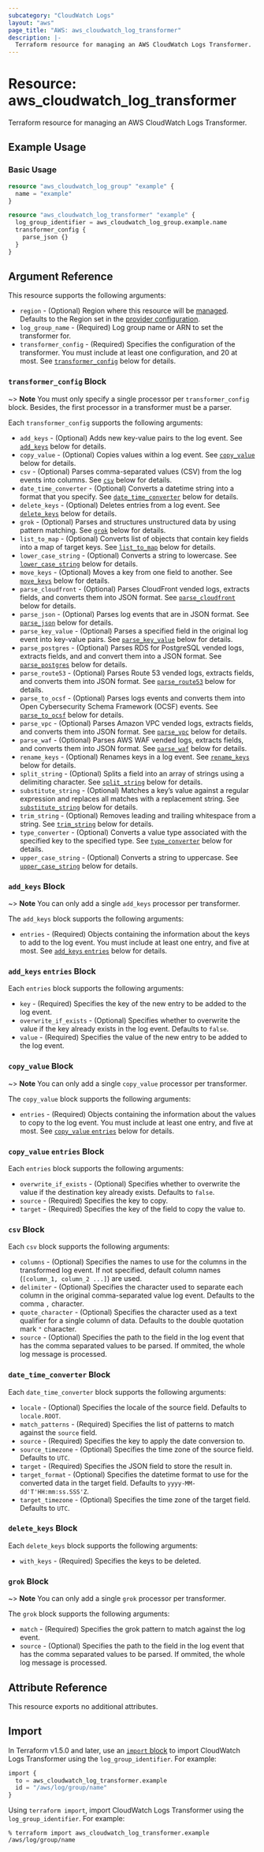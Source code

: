 ```yaml
---
subcategory: "CloudWatch Logs"
layout: "aws"
page_title: "AWS: aws_cloudwatch_log_transformer"
description: |-
  Terraform resource for managing an AWS CloudWatch Logs Transformer.
---
```


# Resource: aws_cloudwatch_log_transformer

Terraform resource for managing an AWS CloudWatch Logs Transformer.

## Example Usage

### Basic Usage

```terraform
resource "aws_cloudwatch_log_group" "example" {
  name = "example"
}

resource "aws_cloudwatch_log_transformer" "example" {
  log_group_identifier = aws_cloudwatch_log_group.example.name
  transformer_config {
    parse_json {}
  }
}
```

## Argument Reference

This resource supports the following arguments:

* `region` - (Optional) Region where this resource will be [managed](https://docs.aws.amazon.com/general/latest/gr/rande.html#regional-endpoints). Defaults to the Region set in the [provider configuration](https://registry.terraform.io/providers/hashicorp/aws/latest/docs#aws-configuration-reference).
* `log_group_name` - (Required) Log group name or ARN to set the transformer for.
* `transformer_config` - (Required) Specifies the configuration of the transformer. You must include at least one configuration, and 20 at most. See [`transformer_config`](#transformer_config-block) below for details.

### `transformer_config` Block

~> **Note** You must only specify a single processor per `transformer_config` block. Besides, the first processor in a transformer must be a parser.

Each `transformer_config` supports the following arguments:

* `add_keys` - (Optional) Adds new key-value pairs to the log event. See [`add_keys`](#add_keys-block) below for details.
* `copy_value` - (Optional) Copies values within a log event. See [`copy_value`](#copy_value-block) below for details.
* `csv` - (Optional) Parses comma-separated values (CSV) from the log events into columns. See [`csv`](#csv-block) below for details.
* `date_time_converter` - (Optional) Converts a datetime string into a format that you specify. See [`date_time_converter`](#date_time_converter-block) below for details.
* `delete_keys` - (Optional) Deletes entries from a log event. See [`delete_keys`](#delete_keys-block) below for details.
* `grok` - (Optional) Parses and structures unstructured data by using pattern matching. See [`grok`](#grok-block) below for details.
* `list_to_map` - (Optional) Converts list of objects that contain key fields into a map of target keys. See [`list_to_map`](#list_to_map-block) below for details.
* `lower_case_string` - (Optional) Converts a string to lowercase. See [`lower_case_string`](#lower_case_string-block) below for details.
* `move_keys` - (Optional) Moves a key from one field to another. See [`move_keys`](#move_keys-block) below for details.
* `parse_cloudfront` - (Optional) Parses CloudFront vended logs, extracts fields, and converts them into JSON format. See [`parse_cloudfront`](#parse_cloudfront-block) below for details.
* `parse_json` - (Optional) Parses log events that are in JSON format. See [`parse_json`](#parse_json-block) below for details.
* `parse_key_value` - (Optional) Parses a specified field in the original log event into key-value pairs. See [`parse_key_value`](#parse_key_value-block) below for details.
* `parse_postgres` - (Optional) Parses RDS for PostgreSQL vended logs, extracts fields, and and convert them into a JSON format. See [`parse_postgres`](#parse_postgres-block) below for details.
* `parse_route53` - (Optional) Parses Route 53 vended logs, extracts fields, and converts them into JSON format. See [`parse_route53`](#parse_route53-block) below for details.
* `parse_to_ocsf` - (Optional) Parses logs events and converts them into Open Cybersecurity Schema Framework (OCSF) events. See [`parse_to_ocsf`](#parse_to_ocsf-block) below for details.
* `parse_vpc` - (Optional) Parses Amazon VPC vended logs, extracts fields, and converts them into JSON format. See [`parse_vpc`](#parse_vpc-block) below for details.
* `parse_waf` - (Optional) Parses AWS WAF vended logs, extracts fields, and converts them into JSON format. See [`parse_waf`](#parse_waf-block) below for details.
* `rename_keys` - (Optional) Renames keys in a log event. See [`rename_keys`](#rename_keys-block) below for details.
* `split_string` - (Optional) Splits a field into an array of strings using a delimiting character. See [`split_string`](#split_string-block) below for details.
* `substitute_string` - (Optional) Matches a key’s value against a regular expression and replaces all matches with a replacement string. See [`substitute_string`](#substitute_string-block) below for details.
* `trim_string` - (Optional) Removes leading and trailing whitespace from a string. See [`trim_string`](#trim_string-block) below for details.
* `type_converter` - (Optional) Converts a value type associated with the specified key to the specified type. See [`type_converter`](#type_converter-block) below for details.
* `upper_case_string` - (Optional) Converts a string to uppercase. See [`upper_case_string`](#upper_case_string-block) below for details.

### `add_keys` Block

~> **Note** You can only add a single `add_keys` processor per transformer.

The `add_keys` block supports the following arguments:

* `entries` - (Required) Objects containing the information about the keys to add to the log event. You must include at least one entry, and five at most. See [`add_keys` `entries`](#add_keys-entries-block) below for details.

### `add_keys` `entries` Block

Each `entries` block supports the following arguments:

* `key` - (Required) Specifies the key of the new entry to be added to the log event.
* `overwrite_if_exists` - (Optional) Specifies whether to overwrite the value if the key already exists in the log event. Defaults to `false`.
* `value` - (Required) Specifies the value of the new entry to be added to the log event.

### `copy_value` Block

~> **Note** You can only add a single `copy_value` processor per transformer.

The `copy_value` block supports the following arguments:

* `entries` - (Required) Objects containing the information about the values to copy to the log event. You must include at least one entry, and five at most. See [`copy_value` `entries`](#substitute_string-block) below for details.

### `copy_value` `entries` Block

Each `entries` block supports the following arguments:

* `overwrite_if_exists` - (Optional) Specifies whether to overwrite the value if the destination key already exists. Defaults to `false`.
* `source` - (Required) Specifies the key to copy.
* `target` - (Required) Specifies the key of the field to copy the value to.

### `csv` Block

Each `csv` block supports the following arguments:

* `columns` - (Optional) Specifies the names to use for the columns in the transformed log event. If not specified, default column names (`[column_1, column_2 ...]`) are used.
* `delimiter` - (Optional) Specifies the character used to separate each column in the original comma-separated value log event. Defaults to the comma `,` character.
* `quote_character` - (Optional) Specifies the character used as a text qualifier for a single column of data. Defaults to the double quotation mark `"` character.
* `source` - (Optional) Specifies the path to the field in the log event that has the comma separated values to be parsed. If ommited, the whole log message is processed.

### `date_time_converter` Block

Each `date_time_converter` block supports the following arguments:

* `locale` - (Optional) Specifies the locale of the source field. Defaults to `locale.ROOT`.
* `match_patterns` - (Required) Specifies the list of patterns to match against the `source` field.
* `source` - (Required) Specifies the key to apply the date conversion to.
* `source_timezone` - (Optional) Specifies the time zone of the source field. Defaults to `UTC`.
* `target` - (Required) Specifies the JSON field to store the result in.
* `target_format` - (Optional) Specifies the datetime format to use for the converted data in the target field. Defaults to `yyyy-MM-dd'T'HH:mm:ss.SSS'Z`.
* `target_timezone` - (Optional) Specifies the time zone of the target field. Defaults to `UTC`.

### `delete_keys` Block

Each `delete_keys` block supports the following arguments:

* `with_keys` - (Required) Specifies the keys to be deleted.

### `grok` Block

~> **Note** You can only add a single `grok` processor per transformer.

The `grok` block supports the following arguments:

* `match` - (Required) Specifies the grok pattern to match against the log event.
* `source` - (Optional) Specifies the path to the field in the log event that has the comma separated values to be parsed. If ommited, the whole log message is processed.

## Attribute Reference

This resource exports no additional attributes.

## Import

In Terraform v1.5.0 and later, use an [`import` block](https://developer.hashicorp.com/terraform/language/import) to import CloudWatch Logs Transformer using the `log_group_identifier`. For example:

```terraform
import {
  to = aws_cloudwatch_log_transformer.example
  id = "/aws/log/group/name"
}
```

Using `terraform import`, import CloudWatch Logs Transformer using the `log_group_identifier`. For example:

```console
% terraform import aws_cloudwatch_log_transformer.example /aws/log/group/name
```
